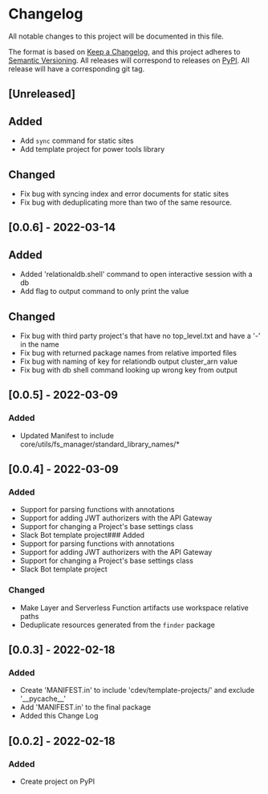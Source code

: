 # Changelog
All notable changes to this project will be documented in this file.

The format is based on [Keep a Changelog](https://keepachangelog.com/en/1.0.0/),
and this project adheres to [Semantic Versioning](https://semver.org/spec/v2.0.0.html).
All releases will correspond to releases on [PyPI](https://pypi.org/project/cdev/).
All release will have a corresponding git tag.

## [Unreleased]
## Added
- Add `sync` command for static sites
- Add template project for power tools library

## Changed
- Fix bug with syncing index and error documents for static sites
- Fix bug with deduplicating more than two of the same resource.

## [0.0.6] - 2022-03-14
## Added
- Added 'relationaldb.shell' command to open interactive session with a db
- Add flag to output command to only print the value

## Changed
- Fix bug with third party project's that have no top_level.txt and have a '-' in the name
- Fix bug with returned package names from relative imported files
- Fix bug with naming of key for relationdb output cluster_arn value
- Fix bug with db shell command looking up wrong key from output


## [0.0.5] - 2022-03-09
### Added
- Updated Manifest to include core/utils/fs_manager/standard_library_names/*


## [0.0.4] - 2022-03-09
### Added
- Support for parsing functions with annotations 
- Support for adding JWT authorizers with the API Gateway
- Support for changing a Project's base settings class
- Slack Bot template project### Added
- Support for parsing functions with annotations 
- Support for adding JWT authorizers with the API Gateway
- Support for changing a Project's base settings class
- Slack Bot template project

### Changed
- Make Layer and Serverless Function artifacts use workspace relative paths
- Deduplicate resources generated from the `finder` package


## [0.0.3] - 2022-02-18
### Added
- Create 'MANIFEST.in' to include 'cdev/template-projects/' and exclude '\_\_pycache\_\_'
- Add 'MANIFEST.in' to the final package 
- Added this Change Log


## [0.0.2] - 2022-02-18
### Added
- Create project on PyPI


